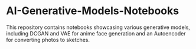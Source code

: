 # AI-Generative-Models-Notebooks
This repository contains notebooks showcasing various generative models, including DCGAN and VAE for anime face generation and an Autoencoder for converting photos to sketches.
